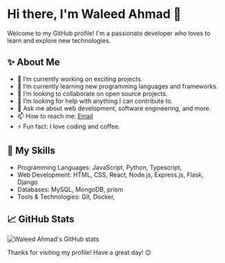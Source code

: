 # Hi there, I'm Waleed Ahmad 👋

Welcome to my GitHub profile! I'm a passionate developer who loves to learn and explore new technologies.

## ✨ About Me
- 🔭 I’m currently working on exciting projects.
- 🌱 I’m currently learning new programming languages and frameworks.
- 👯 I’m looking to collaborate on open source projects.
- 🤔 I’m looking for help with anything I can contribute to.
- 💬 Ask me about web development, software engineering, and more.
- 📫 How to reach me: [Email](mailto:itswaleedqureshi@gmail.com)
- ⚡ Fun fact: I love coding and coffee.

## 🚀 My Skills
- Programming Languages: JavaScript, Python, Typescript,
- Web Development: HTML, CSS, React, Node.js, Express.js, Flask, Django
- Databases: MySQL, MongoDB, prism
- Tools & Technologies: Git, Docker, 

## 📈 GitHub Stats
![Waleed Ahmad's GitHub stats](https://github-readme-stats.vercel.app/api?username=Waleed-Ahmad-dev&show_icons=true&theme=radical)



Thanks for visiting my profile! Have a great day! 😊
